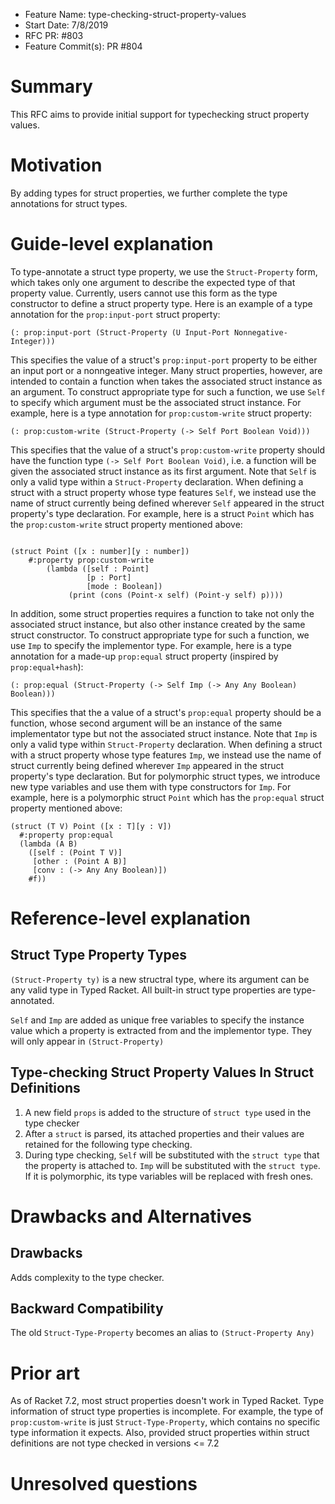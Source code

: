 - Feature Name: type-checking-struct-property-values
- Start Date: 7/8/2019
- RFC PR: #803
- Feature Commit(s): PR #804

# Summary

This RFC aims to provide initial support for typechecking struct property values.

# Motivation
By adding types for struct properties, we further complete the type annotations
for struct types.

# Guide-level explanation
To type-annotate a struct type property, we use the `Struct-Property` form,
which takes only one argument to describe the expected type of that property
value. Currently, users cannot use this form as the type constructor to define a
struct property type. Here is an example of a type annotation for the
`prop:input-port` struct property:

```racket
(: prop:input-port (Struct-Property (U Input-Port Nonnegative-Integer)))
```

This specifies the value of a struct's `prop:input-port` property to be either
an input port or a nonngeative integer. Many struct properties, however, are
intended to contain a function when takes the associated struct instance as an
argument. To construct appropriate type for such a function, we use `Self` to
specify which argument must be the associated struct instance. For example, here
is a type annotation for `prop:custom-write` struct property:

```racket
(: prop:custom-write (Struct-Property (-> Self Port Boolean Void)))
```

This specifies that the value of a struct's `prop:custom-write` property should have
the function type `(-> Self Port Boolean Void)`, i.e. a function will be given
the associated struct instance as its first argument. Note that `Self` is only a
valid type within a `Struct-Property` declaration. When defining a struct with a
struct property whose type features `Self`, we instead use the name of struct
currently being defined wherever `Self` appeared in the struct property's type
declaration. For example, here is a struct `Point` which has the
`prop:custom-write` struct property mentioned above:

```racket

(struct Point ([x : number][y : number])
    #:property prop:custom-write
        (lambda ([self : Point]
                 [p : Port]
                 [mode : Boolean])
             (print (cons (Point-x self) (Point-y self) p))))

```

In addition, some struct properties requires a function to take not only the
associated struct instance, but also other instance created by the same struct
constructor. To construct appropriate type for such a function, we use `Imp` to
specify the implementor type. For example, here is a type annotation for
a made-up `prop:equal` struct property (inspired by `prop:equal+hash`):

```racket
(: prop:equal (Struct-Property (-> Self Imp (-> Any Any Boolean) Boolean)))
```

This specifies that the a value of a struct's `prop:equal` property should be a
function, whose second argument will be an instance of the same implementator
type but not the associated struct instance. Note that `Imp` is only a valid
type within `Struct-Property` declaration. When defining a struct with a struct
property whose type features `Imp`, we instead use the name of struct currently
being defined wherever `Imp` appeared in the struct property's type
declaration. But for polymorphic struct types, we introduce new type variables
and use them with type constructors for `Imp`. For example, here is a
polymorphic struct `Point` which has the `prop:equal` struct property
mentioned above:

```racket
(struct (T V) Point ([x : T][y : V])
  #:property prop:equal
  (lambda (A B)
    ([self : (Point T V)]
     [other : (Point A B)]
     [conv : (-> Any Any Boolean)])
    #f))
```


# Reference-level explanation
## Struct Type Property Types
`(Struct-Property ty)` is a new structral type, where its argument can be any
valid type in Typed Racket. All built-in struct type properties are
type-annotated.

`Self` and `Imp` are added as unique free variables to specify the instance
value which a property is extracted from and the implementor type. They will
only appear in `(Struct-Property)`

## Type-checking Struct Property Values In Struct Definitions
1. A new field `props` is added to the structure of `struct type` used in the
   type checker
2. After a `struct` is parsed, its attached properties and their values are retained
   for the following type checking.
3. During type checking, `Self` will be substituted with the `struct type` that
   the property is attached to. `Imp` will be substituted with the `struct
   type`. If it is polymorphic, its type variables will be replaced with fresh ones.



# Drawbacks and Alternatives
[drawbacks]: #drawbacks

## Drawbacks
Adds complexity to the type checker.

## Backward Compatibility
The old `Struct-Type-Property` becomes an alias to `(Struct-Property Any)`

# Prior art
[prior-art]: #prior-art

As of Racket 7.2, most struct properties doesn't work in Typed Racket. Type
information of struct type properties is incomplete. For example, the type of
`prop:custom-write` is just `Struct-Type-Property`, which contains no specific
type information it expects. Also, provided struct properties within struct
definitions are not type checked in versions <= 7.2

# Unresolved questions
[unresolved]: #unresolved-questions
